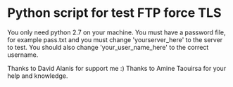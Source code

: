 # Python script for test FTP force TLS

You only need python 2.7 on your machine.
You must have a password file, for example pass.txt and you must change 'yourserver_here' to the server to test. You should also change 'your_user_name_here' to the correct username.

Thanks to David Alanis for support me :) 
Thanks to Amine Taouirsa for your help and knowledge.
